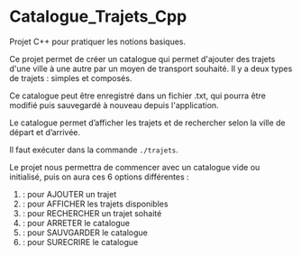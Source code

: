 # Catalogue_Trajets_Cpp
Projet C++ pour pratiquer les notions basiques.

Ce projet permet de créer un catalogue qui permet d'ajouter des trajets d'une ville à une autre par un moyen de transport souhaité.
Il y a deux types de trajets : simples et composés.

Ce catalogue peut être enregistré dans un fichier .txt, qui pourra être modifié puis sauvegardé à nouveau depuis l'application.

Le catalogue permet d’afficher les trajets et de rechercher selon la ville de départ et d’arrivée.

Il faut exécuter dans la commande `./trajets`.

Le projet nous permettra de commencer avec un catalogue vide ou initialisé, puis on aura ces 6 options différentes :

1. : pour AJOUTER un trajet
2. : pour AFFICHER les trajets disponibles
3. : pour RECHERCHER un trajet sohaité
4. : pour ARRETER le catalogue
5. :  pour SAUVGARDER le catalogue
6. :  pour SURECRIRE le catalogue
